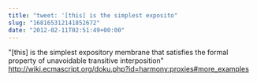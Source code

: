 ```yaml
---
title: "tweet: '[this] is the simplest exposito"
slug: "168165312141852672"
date: "2012-02-11T02:51:49+00:00"
---
```

"[this] is the simplest expository membrane that satisfies the formal property of unavoidable transitive interposition" http://wiki.ecmascript.org/doku.php?id=harmony:proxies#more_examples